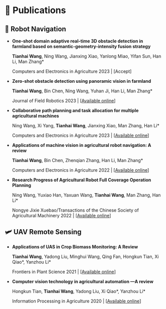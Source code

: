 # 📝 Publications
## 🚜 Robot Navigation

- **One-shot domain adaptive real-time 3D obstacle detection in farmland based on semantic-geometry-intensity fusion strategy**

    **Tianhai Wang**, Ning Wang, Jianxing Xiao, Yanlong Miao, Yifan Sun, Han Li, Man Zhang\*

    Computers and Electronics in Agriculture 2023 \| [Accept]
- **Zero-shot obstacle detection using panoramic vision in farmland**

    **Tianhai Wang**, Bin Chen, Ning Wang, Yuhan Ji, Han Li, Man Zhang\*

    Journal of Field Robotics 2023 \| [[Available online](https://onlinelibrary.wiley.com/doi/10.1002/rob.22224)]

- **Collaborative path planning and task allocation for multiple agricultural machines**

    Ning Wang, Xi Yang, **Tianhai Wang**, Jianxing Xiao, Man Zhang, Han Li\*

    Computers and Electronics in Agriculture 2023 \| [[Available online](https://www.sciencedirect.com/science/article/pii/S0168169923006063)]

- **Applications of machine vision in agricultural robot navigation: A review**

    **Tianhai Wang**, Bin Chen, Zhenqian Zhang, Han Li, Man Zhang\*

    Computers and Electronics in Agriculture 2022 \| [[Available online](https://www.sciencedirect.com/science/article/pii/S0168169922004021)]

- **Research Progress of Agricultural Robot Full Coverage Operation Planning**

    Ning Wang, Yuxiao Han, Yaxuan Wang, **Tianhai Wang**, Man Zhang, Han Li\*

    Nongye Jixie Xuebao/Transactions of the Chinese Society of Agricultural Machinery 2022 \| [[Available online](http://www.nyjxxb.net/index.php/journal/article/view/1489)]

## 🛩️ UAV Remote Sensing

- **Applications of UAS in Crop Biomass Monitoring: A Review**

    **Tianhai Wang**, Yadong Liu, Minghui Wang, Qing Fan, Hongkun Tian, Xi Qiao\*, Yanzhou Li\*

    Frontiers in Plant Science 2021 \| [[Available online](https://www.frontiersin.org/articles/10.3389/fpls.2021.616689/full)]

- **Computer vision technology in agricultural automation —A review**

    Hongkun Tian, **Tianhai Wang**, Yadong Liu, Xi Qiao\*, Yanzhou Li\*

    Information Processing in Agriculture 2020 \| [[Available online](https://www.sciencedirect.com/science/article/pii/S2214317319301751)]